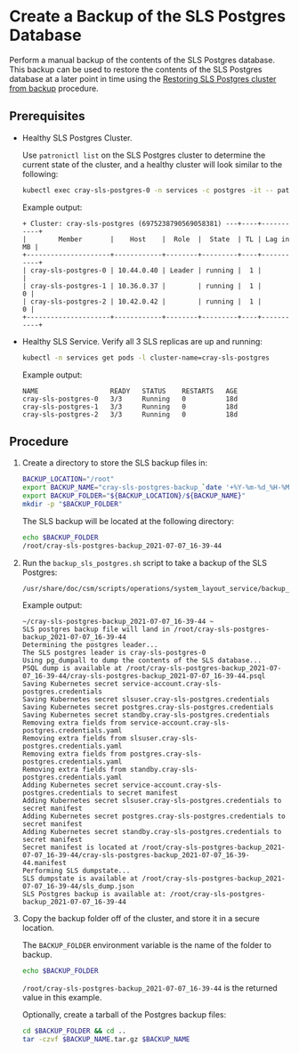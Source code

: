 # Create a Backup of the SLS Postgres Database

Perform a manual backup of the contents of the SLS Postgres database. This backup can be used to restore the contents of the SLS Postgres database at a later point in time using the [Restoring SLS Postgres cluster from backup](Restore_SLS_Postgres_Database_from_Backup.md) procedure.

## Prerequisites
- Healthy SLS Postgres Cluster.

  Use `patronictl list` on the SLS Postgres cluster to determine the current state of the cluster, and a healthy cluster will look similar to the following:

  ```bash
  kubectl exec cray-sls-postgres-0 -n services -c postgres -it -- patronictl list
  ```

  Example output:

  ```
  + Cluster: cray-sls-postgres (6975238790569058381) ---+----+-----------+
  |        Member       |    Host    |  Role  |  State  | TL | Lag in MB |
  +---------------------+------------+--------+---------+----+-----------+
  | cray-sls-postgres-0 | 10.44.0.40 | Leader | running |  1 |           |
  | cray-sls-postgres-1 | 10.36.0.37 |        | running |  1 |         0 |
  | cray-sls-postgres-2 | 10.42.0.42 |        | running |  1 |         0 |
  +---------------------+------------+--------+---------+----+-----------+
  ```

- Healthy SLS Service.
  Verify all 3 SLS replicas are up and running:

  ```bash
  kubectl -n services get pods -l cluster-name=cray-sls-postgres
  ```

  Example output:

  ```
  NAME                  READY   STATUS    RESTARTS   AGE
  cray-sls-postgres-0   3/3     Running   0          18d
  cray-sls-postgres-1   3/3     Running   0          18d
  cray-sls-postgres-2   3/3     Running   0          18d
  ```

## Procedure

1. Create a directory to store the SLS backup files in:

    ```bash
    BACKUP_LOCATION="/root"
    export BACKUP_NAME="cray-sls-postgres-backup_`date '+%Y-%m-%d_%H-%M-%S'`"
    export BACKUP_FOLDER="${BACKUP_LOCATION}/${BACKUP_NAME}"
    mkdir -p "$BACKUP_FOLDER"
    ```

    The SLS backup will be located at the following directory:

    ```bash
    echo $BACKUP_FOLDER
    /root/cray-sls-postgres-backup_2021-07-07_16-39-44
    ```

2. Run the `backup_sls_postgres.sh` script to take a backup of the SLS Postgres:

    ```bash
    /usr/share/doc/csm/scripts/operations/system_layout_service/backup_sls_postgres.sh
    ```

    Example output:

    ```
    ~/cray-sls-postgres-backup_2021-07-07_16-39-44 ~
    SLS postgres backup file will land in /root/cray-sls-postgres-backup_2021-07-07_16-39-44
    Determining the postgres leader...
    The SLS postgres leader is cray-sls-postgres-0
    Using pg_dumpall to dump the contents of the SLS database...
    PSQL dump is available at /root/cray-sls-postgres-backup_2021-07-07_16-39-44/cray-sls-postgres-backup_2021-07-07_16-39-44.psql
    Saving Kubernetes secret service-account.cray-sls-postgres.credentials
    Saving Kubernetes secret slsuser.cray-sls-postgres.credentials
    Saving Kubernetes secret postgres.cray-sls-postgres.credentials
    Saving Kubernetes secret standby.cray-sls-postgres.credentials
    Removing extra fields from service-account.cray-sls-postgres.credentials.yaml
    Removing extra fields from slsuser.cray-sls-postgres.credentials.yaml
    Removing extra fields from postgres.cray-sls-postgres.credentials.yaml
    Removing extra fields from standby.cray-sls-postgres.credentials.yaml
    Adding Kubernetes secret service-account.cray-sls-postgres.credentials to secret manifest
    Adding Kubernetes secret slsuser.cray-sls-postgres.credentials to secret manifest
    Adding Kubernetes secret postgres.cray-sls-postgres.credentials to secret manifest
    Adding Kubernetes secret standby.cray-sls-postgres.credentials to secret manifest
    Secret manifest is located at /root/cray-sls-postgres-backup_2021-07-07_16-39-44/cray-sls-postgres-backup_2021-07-07_16-39-44.manifest
    Performing SLS dumpstate...
    SLS dumpstate is available at /root/cray-sls-postgres-backup_2021-07-07_16-39-44/sls_dump.json
    SLS Postgres backup is available at: /root/cray-sls-postgres-backup_2021-07-07_16-39-44
    ```

3. Copy the backup folder off of the cluster, and store it in a secure location.

    The `BACKUP_FOLDER` environment variable is the name of the folder to backup.

    ```bash
    echo $BACKUP_FOLDER
    ```

    `/root/cray-sls-postgres-backup_2021-07-07_16-39-44` is the returned value in this example.

    Optionally, create a tarball of the Postgres backup files:

    ```bash
    cd $BACKUP_FOLDER && cd ..
    tar -czvf $BACKUP_NAME.tar.gz $BACKUP_NAME
    ```
